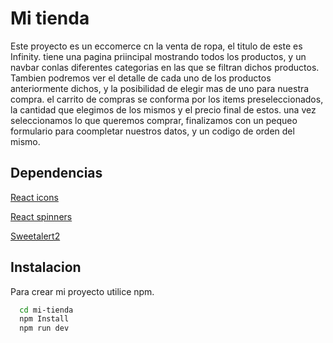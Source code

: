 # Mi tienda

Este proyecto es un eccomerce cn la venta de ropa, el titulo de este es Infinity. tiene una pagina priincipal mostrando todos los productos, y un navbar conlas diferentes categorias en las que se filtran dichos productos. Tambien podremos ver el detalle de cada uno de los productos anteriormente dichos, y la posibilidad de elegir mas de uno para nuestra compra.
el carrito de compras se conforma por los items preseleccionados, la cantidad que elegimos de los mismos y el precio final de estos. una vez seleccionamos lo que queremos comprar, finalizamos con un pequeo formulario para coompletar nuestros datos, y un codigo de orden del mismo.

## Dependencias

[React icons](https://react-icons.github.io/react-icons/)

[React spinners](https://www.davidhu.io/react-spinners/)

[Sweetalert2](https://sweetalert2.github.io/)

## Instalacion 

Para crear mi proyecto utilice npm.
```bash
  cd mi-tienda
  npm Install
  npm run dev
```
